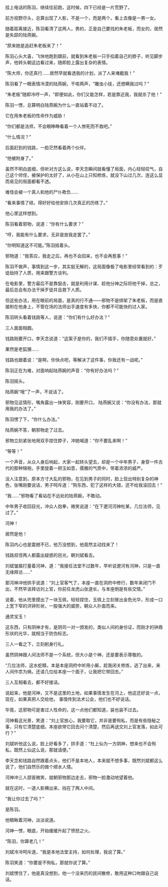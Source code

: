 挂上电话的陈羽，继续往前跑，这时候，四下已经是一片荒野了。

前方视野尽头，总算出现了人影，不是一个，而是两个，看上去像是一男一女。

随着距离接近，陈羽看清了这两人，男的，正是自己要找的朱老板，而女的，居然是失踪的陆燕婉。

“原来她是追赶朱老板来了！”

陈羽心头大喜，飞快地跑到跟前，就看到朱老板一只手掐着自己的脖子，听见脚步声，他转头朝这边看过来，随即脸上露出复杂的表情。

“陈大师，你还真行……居然早就看透我的计划，派了人来堵截我！”

陈羽看了一眼表情冷漠的陆燕婉，干咳两声，“雕虫小技，还想瞒我过吗？”

“朱老板”随即冷哼一声，“即便如此，你们又能怎样，若是靠近我，我就杀了他！”

陈羽一愣，总算明白陆燕婉为什么一直站着不动了。

它在用朱老板的性命作为威胁！

“你们都是法师，不会眼睁睁看着一个人惨死而不救吧。”

“什么情况？”

后面赶到的钱路，一脸茫然看着两个伙伴。

“他被附身了。”

虽然不明白底细，但听对方这么说，李天念瞬间就看懂了局面，内心轻轻叹气，自己这个师侄，被保护的太好了，从小在山上只知修炼，就没下山过几次，连这么显而易见的局面都看不透。

难怪会被一个真人和他的尸仆欺负……

“看来事情了结，得好好给他安排几次真正的历练了。”

他心里这样想到。

陈羽看着邪物，说道：“你有什么要求？”

“哼，我能有什么要求，无非是放我走罢了。”

“你明知道这不可能。”陈羽摇着头。

邪物道：“我答应，我走之后，再也不会回来，也不会再惹事！”

陈羽不做声，事情到这一步，其实挺无解的，这局面像极了电影里经常看到的：歹徒劫持了人质，用来跟警方谈判。

在电影里，警方最后不是靠狙击，就是利用计谋、趁他分神之际将他干掉，总之，最后总会有办法干掉歹徒并且救下人质。

但这些办法，用在眼前的局面，是真的行不通——邪物不是绑架了朱老板，而是直接附在他身上，不管在场的法师出手速度有多快，你都不可能快的过人家。

陈羽转头看着钱路等人，说道：“你们有什么好办法？”

三人面面相觑。

钱路刚要开口，李天念说道：“这案子是你的，我们不插手，你随意处置就好。”

果然是老狐狸……

钱路也跟着说：“是啊，你快点吧，等解决了这件事，你我还有一战呢。”

陈羽正在为难，对面响起陆燕婉的声音：“你有好办法吗？”

陈羽摇头。

陆燕婉“哦”了一声，不说话了。

邪物见这情形，嘴角露出一抹笑容，刚要开口， 陆燕婉又说：“你没有办法，那就用我的办法了。”

陈羽愣了下，“你什么办法。”

陆燕婉不答，朝邪物走了过去。

邪物立刻紧张地用双手捏住脖子，冲她喊道：“你不要乱来啊！”

“等等！”

一个声音，从众人身后响起，大家一起转头望去，却是一个中年男子，身穿一件古代的那种锦袍，手里提着一把玉如意，儒雅的气质中，带着浓浓的威严。

没人注意到，原本方寸大乱的邪物，在见到男子的同时，脸上现出特别复杂的神色，张嘴刚要说话，男子呵斥道：“狗东西，犯了这样的大错，还不给我滚回去！”

“我……”邪物看了看站在不远处的陆燕婉，不敢动。

中年男子收回目光，冲众人抱拳，微笑说道：“在下淝河河神杜某，几位法师，见过了。”

河神！

居然是他！

陈羽内心也是震撼不已，他万没想到，他竟然主动找来了！

钱路叔侄两人都露出疑惑的目光，朝刘斌看去。

刘斌皱眉打量着河神，道：“我接任法堂不过数年，早听说淝河有河神，只是一直无缘拜访……”

那河神冲他拱手说道：“刘上官客气了，本座一直在洞府中修行，数年来闭门不出，不然早该拜访刘上官，你前任龙虎山张道长，与本座倒是有些交情。”

说着，他从兜里摸出了一块玉佩，轻轻捏住，玉佩上立刻冒出金色光华，形成一口上宽下窄的洪钟形状，一股强大的威势，朝众人扑面而来。

通灵宝玉！

这东西，只有阴神才有，是阴司一对一颁发的，类似人间的身份证，而刚才的钟鼎形状的光华，就相当于防伪标志。

三人一看之下，立刻躬身行礼。

虽然阴神跟人间法师不是一个系统，但大小是个神，还是要表示尊敬的。

“几位法师，这水蛇精，本是本座洞府中听用小厮，趁我闭关修炼，逃了出来，来人间作祟为祸，还请几位给本座一个面子，让我把它带回去。”

三人互相看去，都不好接话。

说起来，他是河神，又不是这里的土地，如果事情发生在河上，他这还好说一点，现在，如果真把人交给他， 事情传到法术公会，他们也不好说话。

毕竟，这邪物可是害过人性命的，这一点他们都知道，装也装不过去。

河神看这光景，笑道：“刘上官放心，我要取它，并非是要徇私，而是有些隐秘之事，只有它清楚底细，本座欲带它回去问个清楚，然后再送交刘上官发落，如此可行？”

刘斌听他这么说，脸上好看多了，拱手道：“杜上仙为一方阴神，想来也不会徇私，既然上仙这么说，那就请便。”

李天念和钱路自然跟着点头，他们不是本地人，本来就不想多事，既然刘斌都这么说了，他们自然乐的做个顺水人情。

河神冲三人颔首微笑，就朝邪物那边走去，邪物一脸激动地望着他。

就在这时，一道人影横出来，挡在了两人中间。

“我让你过去了吗？”

是陈羽。

他眼瞅着河神，淡淡说道。

河神一愣，眼底，开始缓缓升起了愤怒之火。

“陈羽，你算老几！”

刘斌冷冷呵斥道，“我是本地法堂主持，如何处理，我说了算。”

陈羽笑道：“你要是不徇私，那就你说了算。”

刘斌愣住了，他是真没想到，他一个没来历的民间散修，敢用这种口吻跟自己说话。
